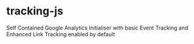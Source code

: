 tracking-js
===========

Self Contained Google Analytics Initialiser with basic Event Tracking and Enhanced Link Tracking enabled by default
